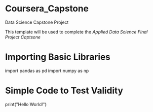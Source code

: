 # Coursera_Capstone
Data Science Capstone Project

This template will be used to complete the *Applied Data Science Final Project Captsone*

# Importing Basic Libraries
import pandas as pd
import numpy as np

# Simple Code to Test Validity
print("Hello World!")
